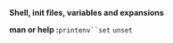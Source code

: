 **Shell, init files, variables and expansions**
<p style="color:red;"
-     Expansions
-     Shell Arithmetic
-     Variables
-     Shell initialization files
-     The alias Command
-     Technical Writing</p>

 **man or help :**`printenv``set` `unset`
<p style="color:blue;"`export`
   `alias`
  `unalias`
  `.`
   `source`
  `printf`


